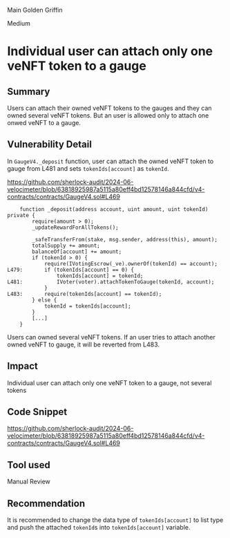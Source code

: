 Main Golden Griffin

Medium

# Individual user can attach only one veNFT token to a gauge

## Summary

Users can attach their owned veNFT tokens to the gauges and they can owned several veNFT tokens.
But an user is allowed only to attach one onwed veNFT to a gauge.

## Vulnerability Detail

In `GaugeV4._deposit` function, user can attach the owned veNFT token to gauge from L481 and sets `tokenIds[account]` as `tokenId`.

https://github.com/sherlock-audit/2024-06-velocimeter/blob/63818925987a5115a80eff4bd12578146a844cfd/v4-contracts/contracts/GaugeV4.sol#L469

```solidity
    function _deposit(address account, uint amount, uint tokenId) private {
        require(amount > 0);
        _updateRewardForAllTokens();

        _safeTransferFrom(stake, msg.sender, address(this), amount);
        totalSupply += amount;
        balanceOf[account] += amount;
        if (tokenId > 0) {
            require(IVotingEscrow(_ve).ownerOf(tokenId) == account);
L479:       if (tokenIds[account] == 0) {
                tokenIds[account] = tokenId;
L481:           IVoter(voter).attachTokenToGauge(tokenId, account);
            }
L483:       require(tokenIds[account] == tokenId);
        } else {
            tokenId = tokenIds[account];
        }
        [...]
    }
```

Users can owned several veNFT tokens.
If an user tries to attach another owned veNFT to gauge, it will be reverted from L483.

## Impact

Individual user can attach only one veNFT token to a gauge, not several tokens

## Code Snippet

https://github.com/sherlock-audit/2024-06-velocimeter/blob/63818925987a5115a80eff4bd12578146a844cfd/v4-contracts/contracts/GaugeV4.sol#L469

## Tool used

Manual Review

## Recommendation

It is recommended to change the data type of `tokenIds[account]` to list type and push the attached `tokenId`s into `tokenIds[account]` variable.
